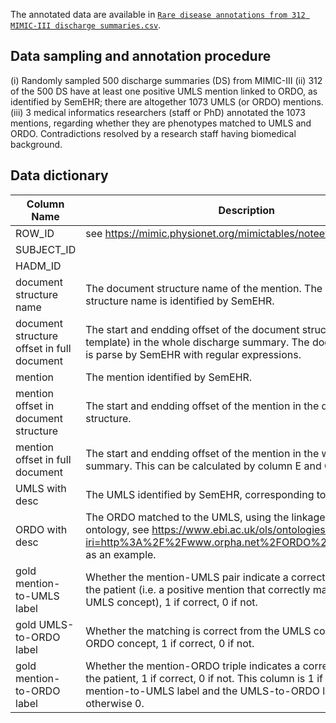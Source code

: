 The annotated data are available in [`Rare disease annotations from 312 MIMIC-III discharge summaries.csv`]().

## Data sampling and annotation procedure
(i) Randomly sampled 500 discharge summaries (DS) from MIMIC-III
(ii) 312 of the 500 DS have at least one positive UMLS mention linked to ORDO, as identified by SemEHR; there are altogether 1073 UMLS (or ORDO) mentions.
(iii) 3 medical informatics researchers (staff or PhD) annotated the 1073 mentions, regarding whether they are phenotypes matched to UMLS and ORDO. Contradictions resolved by a research staff having biomedical background.

## Data dictionary
| Column   Name                                | Description                                                                                                                                                                                                   |
|----------------------------------------------|---------------------------------------------------------------------------------------------------------------------------------------------------------------------------------------------------------------|
| ROW_ID                                       | see   https://mimic.physionet.org/mimictables/noteevents/                                                                                                                                                     |
| SUBJECT_ID                                   |                                                                                                                                                                                                               |
| HADM_ID                                      |                                                                                                                                                                                                               |
| document   structure name                    | The document   structure name of the mention. The document structure name is identified by   SemEHR.                                                                                                          |
| document   structure offset in full document | The start and endding   offset of the document structure texts (or template) in the whole discharge   summary. The document structure is parse by SemEHR with regular expressions.                            |
| mention                                      | The mention   identified by SemEHR.                                                                                                                                                                           |
| mention offset   in document structure       | The start and endding   offset of the mention in the document structure.                                                                                                                                      |
| mention offset   in full document            | The start and endding   offset of the mention in the whole discharge summary. This can be calculated   by column E and G.                                                                                     |
| UMLS with desc                               | The UMLS identified   by SemEHR, corresponding to the mention.                                                                                                                                                |
| ORDO with desc                               | The   ORDO matched to the UMLS, using the linkage in the ORDO ontology, see   https://www.ebi.ac.uk/ols/ontologies/ordo/terms?iri=http%3A%2F%2Fwww.orpha.net%2FORDO%2FOrphanet_3325   as an example.          |
| gold   mention-to-UMLS label                 | Whether the   mention-UMLS pair indicate a correct phenotype of the patient (i.e. a   positive mention that correctly matches to the UMLS concept), 1 if correct, 0   if not.                                 |
| gold   UMLS-to-ORDO label                    | Whether the matching   is correct from the UMLS concept to the ORDO concept, 1 if correct, 0 if not.                                                                                                          |
| gold   mention-to-ORDO label                 | Whether   the mention-ORDO triple indicates a correct phenotype of the patient, 1 if   correct, 0 if not. This column is 1 if both the mention-to-UMLS label and the   UMLS-to-ORDO label are 1, otherwise 0. |